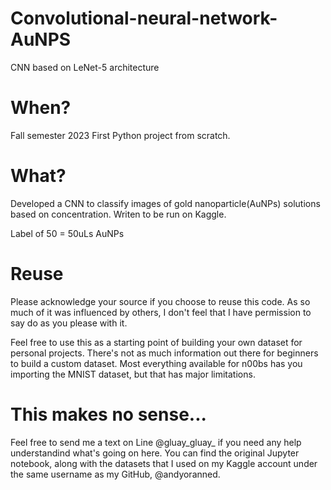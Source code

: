 # Convolutional-neural-network-AuNPS
CNN based on LeNet-5 architecture

# When?
Fall semester 2023 First Python project from scratch. 

# What?
Developed a CNN to classify images of gold nanoparticle(AuNPs) solutions based on concentration. Writen to be run on Kaggle. 

Label of 50 = 50uLs AuNPs

# Reuse
Please acknowledge your source if you choose to reuse this code. As so much of it was influenced by others, I don't feel that I have permission to say do as you please with it. 

Feel free to use this as a starting point of building your own dataset for personal projects. There's not as much information out there for beginners to build a custom dataset. Most everything available for n00bs has you importing the MNIST dataset, but that has major limitations. 

# This makes no sense... 
Feel free to send me a text on Line @gluay_gluay_ if you need any help understandind what's going on here. You can find the original Jupyter notebook, along with the datasets that I used on my Kaggle account under the same username as my GitHub, @andyoranned. 
